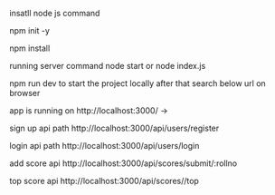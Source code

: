 insatll node js command

npm init -y

npm install 

running server command node start or node index.js

npm run dev to start the project locally after that search below url on browser

app is running on http://localhost:3000/ -> 

sign up api path http://localhost:3000/api/users/register

login api path http://localhost:3000/api/users/login

add score api http://localhost:3000/api/scores/submit/:rollno

top score api http://localhost:3000/api/scores//top
